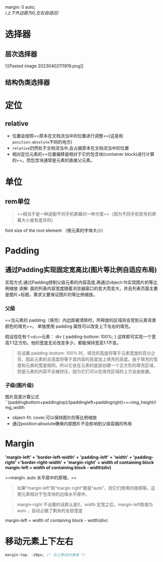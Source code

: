 margin: 0 auto;  
/*上下外边距为0,左右自适应*/

# 选择器
## 层次选择器
![[Pasted image 20230402111919.png]]
## 结构伪类选择器


# 定位
## relative
- 位置会按照==原本在文档流当中的位置进行调整==(这是和`position:absolute`不同的地方)
- `relative`仍然处于文档流当中,会占据原本在文档流当中的位置
- 相对定位元素的==位置偏移是相对于它的包含块(container block)进行计算的==。而包含块通常是元素的直接父元素。



# 单位
## rem单位
>==相当于是一种适配不同手机屏幕的一种方案==（因为不同手机型号的屏幕大小是有差异的）

font size of the root element （根元素的字体大小）


# Padding


## 通过Padding实现固定宽高比(图片等比例自适应布局)
实现方式:通过Padding控制父级元素的内容高度,再通过object-fit实现图片的等比例缩放
讲解:
面的列表内容宽度随着浏览器窗口的变大而变大，并且列表页面主要是图片+标题，需求又要保证图片的等比例缩放。
### 父级
==当元素的 padding（填充）内边距被清除时，所释放的区域将会受到元素背景颜色的填充==。 单独使用 padding 属性可以改变上下左右的填充。

假设现在有个`<div>`元素： div { padding-bottom: 100%; } 这样即可实现一个宽高1:1正方形。他的宽度无论改变多少，都能保持宽高1:1不变。
>在设置 padding-bottom: 100% 时，填充的高度将等于元素宽度的百分之百，因此元素的总高度将等于其内容的高度加上填充的高度。由于填充的宽度和元素的宽度相同，所以它会在元素的底部创建一个正方形的填充区域，但是元素的内容不会被挤压，因为它们可以在填充区域的上方自由放置。

### 子级(图片级)
图片高度计算公式
``(paddingbottom+paddingtop)/(paddingleft+paddingright)===img_height/img_width
- object-fit: cover;可以保持图片的等比例缩放
- 通过position:absolute确保内部图片不会影响到父级容器的布局


# Margin
**'margin-left' + 'border-left-width' + 'padding-left' + 'width' + 'padding-right' +'border-right-width' + 'margin-right' = width of containing block**
**margin-left = width of containing block - width(div)**

==margin: auto 水平居中的原理。==
>如果“margin left”和“margin right”都是“auto”，则它们使用的值相等。这使元素相对于包含块的边缘水平居中。

>margin-right 不设置的话默认是0，width 定宽之后，margin-left取值为 auto ，自动占据了剩余的全部宽度

margin-left = width of containing block - width(div)

# 移动元素上下左右
```css
margin-top: -20px; /* 向上移动20像素 */
```